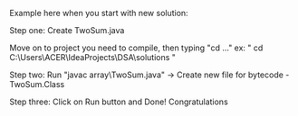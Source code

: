 Example here when you start with new solution:

Step one: Create TwoSum.java

Move on to project you need to compile, then typing "cd ..."
ex: " cd C:\Users\ACER\IdeaProjects\DSA\solutions "

Step two: Run "javac array\TwoSum.java"
-> Create new file for bytecode - TwoSum.Class

Step three: Click on Run button and Done! Congratulations
